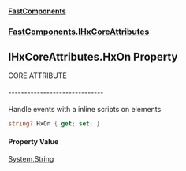 #### [FastComponents](FastComponents.md 'FastComponents')
### [FastComponents](FastComponents.md 'FastComponents').[IHxCoreAttributes](FastComponents.IHxCoreAttributes.md 'FastComponents.IHxCoreAttributes')

## IHxCoreAttributes.HxOn Property

CORE ATTRIBUTE<br/>  
------------------------------<br/>  
Handle events with a inline scripts on elements

```csharp
string? HxOn { get; set; }
```

#### Property Value
[System.String](https://docs.microsoft.com/en-us/dotnet/api/System.String 'System.String')